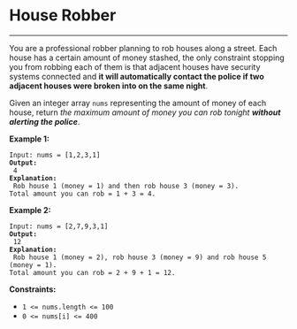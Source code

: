 # House Robber

***

You are a professional robber planning to rob houses along a street. Each house has a certain amount of money stashed, the only constraint stopping you from robbing each of them is that adjacent houses have security systems connected and **it will automatically contact the police if two adjacent houses were broken into on the same night**.

Given an integer array `nums` representing the amount of money of each house, return _the maximum amount of money you can rob tonight **without alerting the police**_.

&#x20;

**Example 1:**

<pre><code>Input: nums = [1,2,3,1]
<strong>Output:
</strong> 4
<strong>Explanation:
</strong> Rob house 1 (money = 1) and then rob house 3 (money = 3).
Total amount you can rob = 1 + 3 = 4.</code></pre>

**Example 2:**

<pre><code>Input: nums = [2,7,9,3,1]
<strong>Output:
</strong> 12
<strong>Explanation:
</strong> Rob house 1 (money = 2), rob house 3 (money = 9) and rob house 5 (money = 1).
Total amount you can rob = 2 + 9 + 1 = 12.</code></pre>

&#x20;

**Constraints:**

* `1 <= nums.length <= 100`
* `0 <= nums[i] <= 400`
